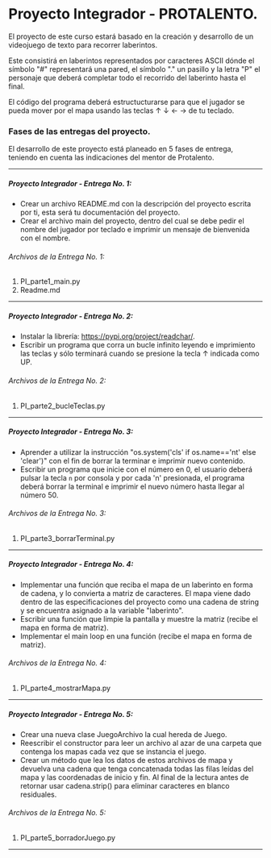 # Proyecto Integrador - PROTALENTO.
El proyecto de este curso estará basado en la creación y desarrollo de un videojuego de texto para recorrer laberintos.

Este consistirá en laberintos representados por caracteres ASCII dónde el símbolo "#" representará una pared, el símbolo "." un pasillo y la letra "P" el personaje que deberá completar todo el recorrido del laberinto hasta el final.

El código del programa deberá estructucturarse para que el jugador se pueda mover por el mapa usando las teclas ↑ ↓ ← → de tu teclado.

### Fases de las entregas del proyecto.
El desarrollo de este proyecto está planeado en 5 fases de entrega, teniendo en cuenta las indicaciones del mentor de Protalento.

------------

##### Proyecto Integrador - Entrega No. 1:
- Crear un archivo README.md con la descripción del proyecto escrita por ti, esta será tu documentación del proyecto.
- Crear el archivo main del proyecto, dentro del cual se debe pedir el nombre del jugador por teclado e imprimir un mensaje de bienvenida con el nombre.

###### Archivos de la Entrega No. 1:
1. PI_parte1_main.py
2. Readme.md
------------

##### Proyecto Integrador - Entrega No. 2:
- Instalar la librería: https://pypi.org/project/readchar/.
- Escribir un programa que corra un bucle infinito leyendo e imprimiento las teclas y sólo terminará cuando se presione la tecla ↑ indicada como UP.

###### Archivos de la Entrega No. 2:
1. PI_parte2_bucleTeclas.py
------------

##### Proyecto Integrador - Entrega No. 3:
- Aprender a utilizar la instrucción "os.system('cls' if os.name=='nt' else 'clear')" con el fin de borrar la terminar e imprimir nuevo contenido.
- Escribir un programa que inicie con el número en 0, el usuario deberá pulsar la tecla `n` por consola y por cada 'n' presionada, el programa deberá borrar la terminal e imprimir el nuevo número hasta llegar al número 50.

###### Archivos de la Entrega No. 3:
1. PI_parte3_borrarTerminal.py
------------

##### Proyecto Integrador - Entrega No. 4:
- Implementar una función que reciba el mapa de un laberinto en forma de cadena, y lo convierta a matriz de caracteres. El mapa viene dado dentro de las especificaciones del proyecto como una cadena de string y se encuentra asignado a la variable "laberinto".
- Escribir una función que limpie la pantalla y muestre la matriz (recibe el mapa en forma de matriz).
- Implementar el main loop en una función (recibe el mapa en forma de matriz).

###### Archivos de la Entrega No. 4:
1. PI_parte4_mostrarMapa.py
------------

##### Proyecto Integrador - Entrega No. 5:
- Crear una nueva clase JuegoArchivo la cual hereda de Juego.
- Reescribir el constructor para leer un archivo al azar de una carpeta que contenga los mapas cada vez que se instancia el juego.
- Crear un método que lea los datos de estos archivos de mapa y devuelva una cadena que tenga concatenada todas las filas leídas del mapa y las coordenadas de inicio y fin. Al final de la lectura antes de retornar usar cadena.strip() para eliminar caracteres en blanco residuales.

###### Archivos de la Entrega No. 5:
1. PI_parte5_borradorJuego.py
------------
